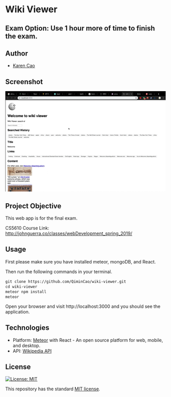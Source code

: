 # Wiki Viewer

## Exam Option: Use 1 hour more of time to finish the exam.

## Author
- [Karen Cao](https://qimincao.github.io/HomePage_Karen/)

## Screenshot
![screenshot](public/wiki-viewer.gif)

## Project Objective

This web app is for the final exam.

CS5610 Course Link: http://johnguerra.co/classes/webDevelopment_spring_2019/ 

## Usage

First please make sure you have installed meteor, mongoDB, and React.

Then run the following commands in your terminal.

```
git clone https://github.com/QiminCao/wiki-viewer.git
cd wiki-viewer
meteor npm install
meteor
```
Open your browser and visit http://localhost:3000 and you should see the application.

## Technologies

- Platform: [Meteor](https://www.meteor.com/) with React - An open source platform for 
web, mobile, and desktop.
- API: [Wikipedia API](https://www.npmjs.com/package/node-wikipedia)

## License
[![License: MIT](https://img.shields.io/badge/License-MIT-yellow.svg)](https://opensource.org/licenses/MIT)

This repository has the standard [MIT license](https://opensource.org/licenses/MIT). 